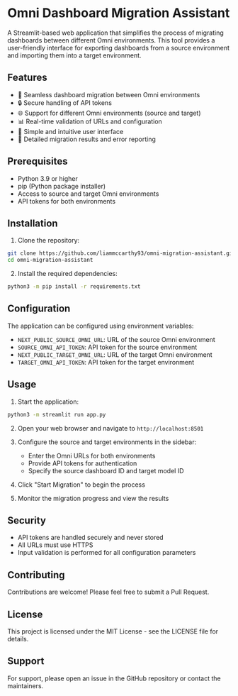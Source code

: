 # Omni Dashboard Migration Assistant

A Streamlit-based web application that simplifies the process of migrating dashboards between different Omni environments. This tool provides a user-friendly interface for exporting dashboards from a source environment and importing them into a target environment.

## Features

- 🔄 Seamless dashboard migration between Omni environments
- 🔒 Secure handling of API tokens
- 🌐 Support for different Omni environments (source and target)
- 📊 Real-time validation of URLs and configuration
- 🎯 Simple and intuitive user interface
- 📝 Detailed migration results and error reporting

## Prerequisites

- Python 3.9 or higher
- pip (Python package installer)
- Access to source and target Omni environments
- API tokens for both environments

## Installation

1. Clone the repository:
```bash
git clone https://github.com/liammccarthy93/omni-migration-assistant.git
cd omni-migration-assistant
```

2. Install the required dependencies:
```bash
python3 -m pip install -r requirements.txt
```

## Configuration

The application can be configured using environment variables:

- `NEXT_PUBLIC_SOURCE_OMNI_URL`: URL of the source Omni environment
- `SOURCE_OMNI_API_TOKEN`: API token for the source environment
- `NEXT_PUBLIC_TARGET_OMNI_URL`: URL of the target Omni environment
- `TARGET_OMNI_API_TOKEN`: API token for the target environment

## Usage

1. Start the application:
```bash
python3 -m streamlit run app.py
```

2. Open your web browser and navigate to `http://localhost:8501`

3. Configure the source and target environments in the sidebar:
   - Enter the Omni URLs for both environments
   - Provide API tokens for authentication
   - Specify the source dashboard ID and target model ID

4. Click "Start Migration" to begin the process

5. Monitor the migration progress and view the results

## Security

- API tokens are handled securely and never stored
- All URLs must use HTTPS
- Input validation is performed for all configuration parameters

## Contributing

Contributions are welcome! Please feel free to submit a Pull Request.

## License

This project is licensed under the MIT License - see the LICENSE file for details.

## Support

For support, please open an issue in the GitHub repository or contact the maintainers.
